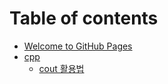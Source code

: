 # Table of contents

* [Welcome to GitHub Pages](README.md)
* [cpp](cpp/README.md)
  * [cout 활용법](cpp/01_cout.md)

